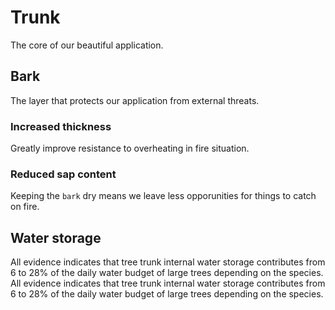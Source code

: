 # Trunk

The core of our beautiful application.

## Bark

The layer that protects our application from external threats.

### Increased thickness

Greatly improve resistance to overheating in fire situation.

### Reduced sap content

Keeping the `bark` dry means we leave less opporunities for things to catch on fire.

## Water storage

All evidence indicates that tree trunk internal water storage contributes from 6 to 28% of the daily water budget of large trees depending on the species.
All evidence indicates that tree trunk internal water storage contributes from 6 to 28% of the daily water budget of large trees depending on the species.
